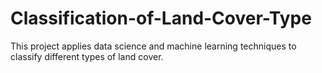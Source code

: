 # Classification-of-Land-Cover-Type
This project applies data science and machine learning techniques to classify different types of land cover.
